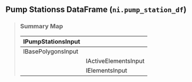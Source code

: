 ## Pump Stationss DataFrame (`ni.pump_station_df`)

> ### **Summary Map**
>
> | IPumpStationsInput | |
> |--|--|
> | IBasePolygonsInput ||
> | | IActiveElementsInput |
> | | IElementsInput |
